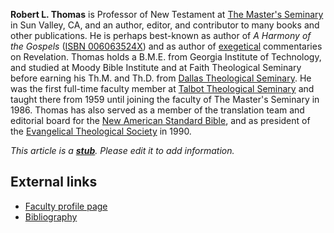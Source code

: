 **Robert L. Thomas** is Professor of New Testament at
[The Master's Seminary](Master's_Seminary "Master's Seminary") in
Sun Valley, CA, and an author, editor, and contributor to many
books and other publications. He is perhaps best-known as author of
*A Harmony of the Gospels*
([ISBN 006063524X](http://www.theopedia.com/Special:BookSources/006063524X))
and as author of [exegetical](Exegesis "Exegesis") commentaries on
Revelation. Thomas holds a B.M.E. from Georgia Institute of
Technology, and studied at Moody Bible Institute and at Faith
Theological Seminary before earning his Th.M. and Th.D. from
[Dallas Theological Seminary](Dallas_Theological_Seminary "Dallas Theological Seminary").
He was the first full-time faculty member at
[Talbot Theological Seminary](Talbot_School_of_Theology "Talbot School of Theology")
and taught there from 1959 until joining the faculty of The
Master's Seminary in 1986. Thomas has also served as a member of
the translation team and editorial board for the
[New American Standard Bible](New_American_Standard_Bible "New American Standard Bible"),
and as president of the
[Evangelical Theological Society](Evangelical_Theological_Society "Evangelical Theological Society")
in 1990.

*This article is a **[stub](http://www.theopedia.com/Category:Theopedia_stubs "Category:Theopedia stubs")**. Please edit it to add information.*
## External links

-   [Faculty profile page](http://www.tms.edu/facprofile.asp?profid=6)
-   [Bibliography](http://www.tms.edu/bibliography.asp?profid=6)



